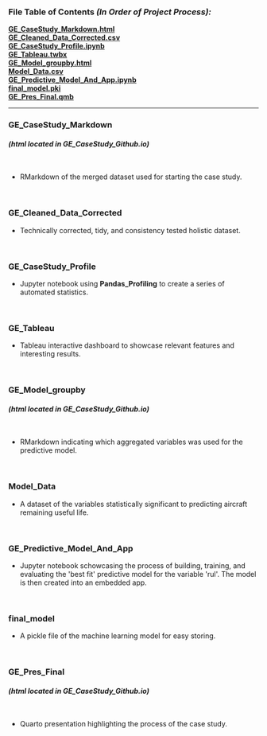 ### File Table of Contents *(In Order of Project Process):*

**[GE_CaseStudy_Markdown.html](#ge_casestudy_markdown)**<br>
**[GE_Cleaned_Data_Corrected.csv](#ge_cleaned_data_corrected)**<br>
**[GE_CaseStudy_Profile.ipynb](#ge_casestudy_profile)**<br>
**[GE_Tableau.twbx](#ge_tableau)**<br>
**[GE_Model_groupby.html](#ge_model_groupby)**<br>
**[Model_Data.csv](#model_data)**<br>
**[GE_Predictive_Model_And_App.ipynb](#ge_predictive_model_and_app)**<br>
**[final_model.pki](#final_model)**<br>
**[GE_Pres_Final.qmb](#ge_pres_final)**<br>
***


### GE_CaseStudy_Markdown 
#### *(html located in GE_CaseStudy_Github.io)*  <br>
<br>

- RMarkdown of the merged dataset used for starting the case study.

<br>


### GE_Cleaned_Data_Corrected 

- Technically corrected, tidy, and consistency tested holistic dataset.

<br>

### GE_CaseStudy_Profile

- Jupyter notebook using **Pandas_Profiling** to create a series of automated statistics.

<br>

### GE_Tableau

- Tableau interactive dashboard to showcase relevant features and interesting results.

<br>

### GE_Model_groupby
#### *(html located in GE_CaseStudy_Github.io)* <br>
<br>

- RMarkdown indicating which aggregated variables was used for the predictive model.

<br>

### Model_Data

- A dataset of the variables statistically significant to predicting aircraft remaining useful life.

<br>

### GE_Predictive_Model_And_App

- Jupyter notebook schowcasing the process of building, training, and evaluating the 'best fit' predictive model for the variable 'rul'. The model is then created into an embedded app.

<br>

### final_model

- A pickle file of the machine learning model for easy storing.

<br>


### GE_Pres_Final
#### *(html located in GE_CaseStudy_Github.io)* <br>
<br>

- Quarto presentation highlighting the process of the case study.

<br>
